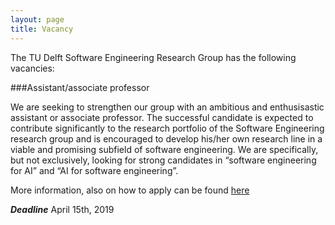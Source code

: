 ```yaml
---
layout: page
title: Vacancy
---
```


The TU Delft Software Engineering Research Group has the following vacancies: 

###Assistant/associate professor

We are seeking to strengthen our group with an ambitious and enthusisastic assistant or associate professor. The successful candidate is expected to contribute significantly to the research portfolio of the Software Engineering research group and is encouraged to develop his/her own research line in a viable and promising subfield of software engineering. We are specifically, but not exclusively, looking for strong candidates in “software engineering for AI” and “AI for software engineering”.  

More information, also on how to apply can be found [here](https://www.academictransfer.com/en/53458/assistantassociate-professor-tt-in-software-engineering/)

***Deadline*** April 15th, 2019